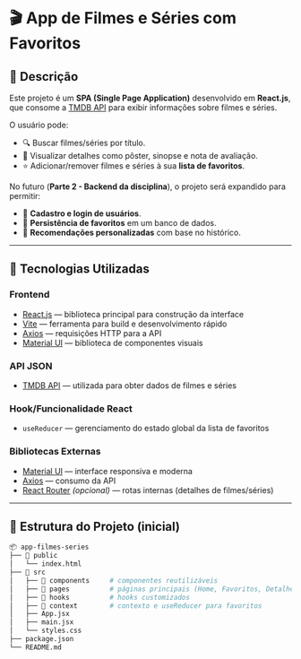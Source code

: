 # 🎬 App de Filmes e Séries com Favoritos  

## 📌 Descrição  
Este projeto é um **SPA (Single Page Application)** desenvolvido em **React.js**, que consome a [TMDB API](https://developer.themoviedb.org/) para exibir informações sobre filmes e séries.  

O usuário pode:  
- 🔍 Buscar filmes/séries por título.  
- 📖 Visualizar detalhes como pôster, sinopse e nota de avaliação.  
- ⭐ Adicionar/remover filmes e séries à sua **lista de favoritos**.  

No futuro (**Parte 2 - Backend da disciplina**), o projeto será expandido para permitir:  
- 👤 **Cadastro e login de usuários**.  
- 💾 **Persistência de favoritos** em um banco de dados.  
- 🎯 **Recomendações personalizadas** com base no histórico.  

---

## 🚀 Tecnologias Utilizadas  

### **Frontend**  
- [React.js](https://react.dev/) — biblioteca principal para construção da interface  
- [Vite](https://vitejs.dev/) — ferramenta para build e desenvolvimento rápido  
- [Axios](https://axios-http.com/) — requisições HTTP para a API  
- [Material UI](https://mui.com/) — biblioteca de componentes visuais  

### **API JSON**  
- [TMDB API](https://developer.themoviedb.org/) — utilizada para obter dados de filmes e séries  

### **Hook/Funcionalidade React**  
- `useReducer` — gerenciamento do estado global da lista de favoritos  

### **Bibliotecas Externas**  
- [Material UI](https://mui.com/) — interface responsiva e moderna  
- [Axios](https://axios-http.com/) — consumo da API  
- [React Router](https://reactrouter.com/) *(opcional)* — rotas internas (detalhes de filmes/séries)  

---

## 📂 Estrutura do Projeto (inicial)  
```bash
📦 app-filmes-series
├── 📁 public
│   └── index.html
├── 📁 src
│   ├── 📁 components     # componentes reutilizáveis 
│   ├── 📁 pages          # páginas principais (Home, Favoritos, Detalhes)
│   ├── 📁 hooks          # hooks customizados 
│   ├── 📁 context        # contexto e useReducer para favoritos
│   ├── App.jsx
│   ├── main.jsx
│   └── styles.css
├── package.json
└── README.md
